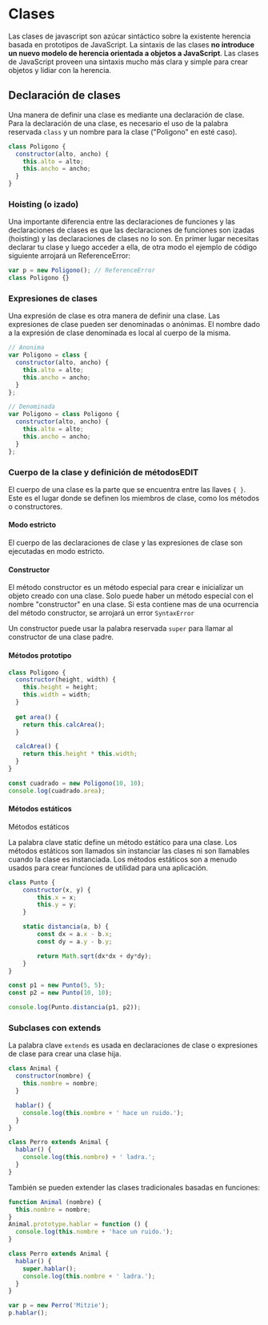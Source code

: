 # Clases

Las clases de javascript son azúcar sintáctico sobre la existente herencia basada en prototipos de JavaScript. La sintaxis de las clases **no introduce un nuevo modelo de herencia orientada a objetos a JavaScript**. Las clases de JavaScript proveen una sintaxis mucho más clara y simple para crear objetos y lidiar con la herencia.

## Declaración de clases

Una manera de definir una clase es mediante una declaración de clase. Para la declaración de una clase, es necesario el uso de la palabra reservada `class` y un nombre para la clase ("Poligono" en esté caso).

```js
class Poligono {
  constructor(alto, ancho) {
    this.alto = alto;
    this.ancho = ancho;
  }
}
```

### Hoisting (o izado)

Una importante diferencia entre las declaraciones de funciones y las declaraciones de clases es que las declaraciones de funciones son izadas (hoisting) y las declaraciones de clases no lo son. En primer lugar necesitas declarar tu clase y luego acceder a ella, de otra modo el ejemplo de código siguiente arrojará un ReferenceError:

```js
var p = new Poligono(); // ReferenceError
class Poligono {}
````

### Expresiones de clases

Una expresión de clase es otra manera de definir una clase. Las expresiones de clase pueden ser denominadas o anónimas. El nombre dado a la expresión de clase denominada es local al cuerpo de la misma.

```js
// Anonima
var Poligono = class {
  constructor(alto, ancho) {
    this.alto = alto;
    this.ancho = ancho;
  }
};

// Denominada
var Poligono = class Poligono {
  constructor(alto, ancho) {
    this.alto = alto;
    this.ancho = ancho;
  }
};
```

### Cuerpo de la clase y definición de métodosEDIT
El cuerpo de una clase es la parte que se encuentra entre las llaves `{ }`. Este es el lugar donde se definen los miembros de clase, como los métodos o constructores.

#### Modo estricto

El cuerpo de las declaraciones de clase y las expresiones de clase son ejecutadas en modo estricto.

#### Constructor

El método constructor es un método especial para crear e inicializar un objeto creado con una clase. Solo puede haber un método especial con el nombre "constructor" en una clase. Si esta contiene mas de una ocurrencia del método constructor, se arrojará un error `SyntaxError`

Un constructor puede usar la palabra reservada `super` para llamar al constructor de una clase padre.

#### Métodos prototipo

```js
class Poligono {
  constructor(height, width) {
    this.height = height;
    this.width = width;
  }
  
  get area() {
    return this.calcArea();
  }

  calcArea() {
    return this.height * this.width;
  }
}

const cuadrado = new Poligono(10, 10);
console.log(cuadrado.area);
```

#### Métodos estáticos

Métodos estáticos

La palabra clave static define un método estático para una clase. Los métodos estáticos son llamados sin instanciar las clases ni son llamables cuando la clase es instanciada. Los métodos estáticos son a menudo usados para crear funciones de utilidad para una aplicación.

```js
class Punto {
    constructor(x, y) {
        this.x = x;
        this.y = y;
    }

    static distancia(a, b) {
        const dx = a.x - b.x;
        const dy = a.y - b.y;

        return Math.sqrt(dx*dx + dy*dy);
    }
}

const p1 = new Punto(5, 5);
const p2 = new Punto(10, 10);

console.log(Punto.distancia(p1, p2));
```

### Subclases con extends
La palabra clave `extends` es usada en declaraciones de clase o expresiones de clase para crear una clase hija.

```js
class Animal {
  constructor(nombre) {
    this.nombre = nombre;
  }

  hablar() {
    console.log(this.nombre + ' hace un ruido.');
  }
}

class Perro extends Animal {
  hablar() {
    console.log(this.nombre) + ' ladra.';
  }
}
```

También se pueden extender las clases tradicionales basadas en funciones:

```js
function Animal (nombre) {
  this.nombre = nombre;
}
Animal.prototype.hablar = function () {
  console.log(this.nombre + 'hace un ruido.');
}

class Perro extends Animal {
  hablar() {
    super.hablar();
    console.log(this.nombre + ' ladra.');
  }
}

var p = new Perro('Mitzie');
p.hablar();
```
